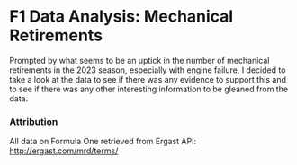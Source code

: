 # F1 Data Analysis: Mechanical Retirements
Prompted by what seems to be an uptick in the number of mechanical retirements in the 2023 season, especially with engine failure, I decided to take a look at the data to see if there was any evidence to support this and to see if there was any other interesting information to be gleaned from the data.

### Attribution
All data on Formula One retrieved from Ergast API: http://ergast.com/mrd/terms/
